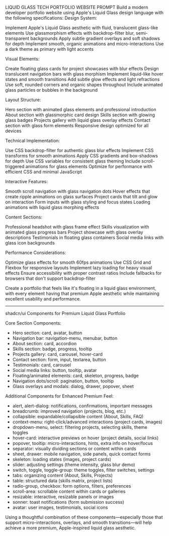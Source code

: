 LIQUID GLASS TECH PORTFOLIO WEBSITE PROMPT
Build a modern developer portfolio website using Apple's Liquid Glass design language with the following specifications:
Design System:

Implement Apple's Liquid Glass aesthetic with fluid, translucent glass-like elements
Use glassmorphism effects with backdrop-filter blur, semi-transparent backgrounds
Apply subtle gradient overlays and soft shadows for depth
Implement smooth, organic animations and micro-interactions
Use a dark theme as primary with light accents

Visual Elements:

Create floating glass cards for project showcases with blur effects
Design translucent navigation bars with glass morphism
Implement liquid-like hover states and smooth transitions
Add subtle glow effects and light refractions
Use soft, rounded corners and organic shapes throughout
Include animated glass particles or bubbles in the background

Layout Structure:

Hero section with animated glass elements and professional introduction
About section with glassmorphic card design
Skills section with glowing glass badges
Projects gallery with liquid glass overlay effects
Contact section with glass form elements
Responsive design optimized for all devices

Technical Implementation:

Use CSS backdrop-filter for authentic glass blur effects
Implement CSS transforms for smooth animations
Apply CSS gradients and box-shadows for depth
Use CSS variables for consistent glass theming
Include scroll-triggered animations for glass elements
Optimize for performance with efficient CSS and minimal JavaScript

Interactive Features:

Smooth scroll navigation with glass navigation dots
Hover effects that create ripple animations on glass surfaces
Project cards that tilt and glow on interaction
Form inputs with glass styling and focus states
Loading animations with liquid glass morphing effects

Content Sections:

Professional headshot with glass frame effect
Skills visualization with animated glass progress bars
Project showcase with glass overlay descriptions
Testimonials in floating glass containers
Social media links with glass icon backgrounds

Performance Considerations:

Optimize glass effects for smooth 60fps animations
Use CSS Grid and Flexbox for responsive layouts
Implement lazy loading for heavy visual effects
Ensure accessibility with proper contrast ratios
Include fallbacks for browsers that don't support backdrop-filter

Create a portfolio that feels like it's floating in a liquid glass environment, with every element having that premium Apple aesthetic while maintaining excellent usability and performance.

---

shadcn/ui Components for Premium Liquid Glass Portfolio

Core Section Components:
- Hero section: card, avatar, button
- Navigation bar: navigation-menu, menubar, button
- About section: card, accordion
- Skills section: badge, progress, tooltip
- Projects gallery: card, carousel, hover-card
- Contact section: form, input, textarea, button
- Testimonials: card, carousel
- Social media links: button, tooltip, avatar
- Floating/animated elements: card, skeleton, progress, badge
- Navigation dots/scroll: pagination, button, tooltip
- Glass overlays and modals: dialog, drawer, popover, sheet

Additional Components for Enhanced Premium Feel:
- alert, alert-dialog: notifications, confirmations, important messages
- breadcrumb: improved navigation (projects, blog, etc.)
- collapsible: expandable/collapsible content (About, Skills, FAQ)
- context-menu: right-click/advanced interactions (project cards, images)
- dropdown-menu, select: filtering projects, selecting skills, theme toggles
- hover-card: interactive previews on hover (project details, social links)
- popover, tooltip: micro-interactions, hints, extra info on hover/focus
- separator: visually dividing sections or content within cards
- sheet, drawer: mobile navigation, side panels, quick contact forms
- skeleton: loading states (images, project cards)
- slider: adjusting settings (theme intensity, glass blur demo)
- switch, toggle, toggle-group: theme toggles, filter switches, settings
- tabs: organizing content (About, Skills, Projects)
- table: structured data (skills matrix, project lists)
- radio-group, checkbox: form options, filters, preferences
- scroll-area: scrollable content within cards or galleries
- resizable: interactive, resizable panels or images
- sonner: toast notifications (form submission success)
- avatar: user images, testimonials, social icons

Using a thoughtful combination of these components—especially those that support micro-interactions, overlays, and smooth transitions—will help achieve a more premium, Apple-inspired liquid glass aesthetic.
